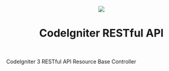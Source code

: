 <p align="center">
    <a href="https://codeigniter.com/" target="_blank">
        <img src="https://camo.githubusercontent.com/b1df5003f5bc21277aeb87c5d3558242b74eb54a61a253cc061a38c7a43bcac7/68747470733a2f2f75706c6f61642e77696b696d656469612e6f72672f77696b6970656469612f7a682f372f37632f436f646549676e697465722e706e67" height="">
    </a>
    <h1 align="center">CodeIgniter RESTful API</h1>
    <br>
</p>

CodeIgniter 3 RESTful API Resource Base Controller
 

